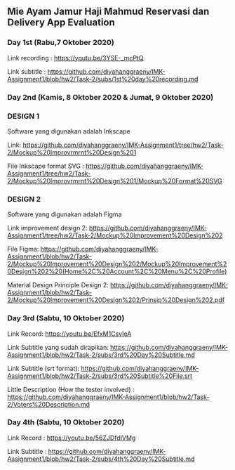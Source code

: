 ## Mie Ayam Jamur Haji Mahmud Reservasi dan Delivery App Evaluation

### Day 1st (Rabu,7 Oktober 2020)
Link recording : https://youtu.be/3YSE-_mcPtQ

Link subtitle : https://github.com/diyahanggraeny/IMK-Assignment1/blob/hw2/Task-2/subs/1st%20day%20recording.md


### Day 2nd (Kamis, 8 Oktober 2020 & Jumat, 9 Oktober 2020)
<h3> DESIGN 1 </h3>

Software yang digunakan adalah Inkscape

Link: https://github.com/diyahanggraeny/IMK-Assignment1/tree/hw2/Task-2/Mockup%20Improvrmrnt%20Design%201

File Inkscape format SVG : https://github.com/diyahanggraeny/IMK-Assignment1/tree/hw2/Task-2/Mockup%20Improvrmrnt%20Design%201/Mockup%20Format%20SVG

<h3> DESIGN 2 </h3>

Software yang digunakan adalah Figma

Link improvement design 2: https://github.com/diyahanggraeny/IMK-Assignment1/tree/hw2/Task-2/Mockup%20Improvement%20Design%202

File Figma: https://github.com/diyahanggraeny/IMK-Assignment1/blob/hw2/Task-2/Mockup%20Improvement%20Design%202/Mockup%20Improvement%20Design%202%20(Home%2C%20Account%2C%20Menu%2C%20Profile)

Material Design Principle Design 2: https://github.com/diyahanggraeny/IMK-Assignment1/blob/hw2/Task-2/Mockup%20Improvement%20Design%202/Prinsip%20Design%202.pdf

### Day 3rd (Sabtu, 10 Oktober 2020)

Link Record: https://youtu.be/EfxM1CsvIeA

Link Subtitle yang sudah dirapikan: https://github.com/diyahanggraeny/IMK-Assignment1/blob/hw2/Task-2/subs/3rd%20Day%20Subtitle.md

Link Subtitle (srt format): https://github.com/diyahanggraeny/IMK-Assignment1/blob/hw2/Task-2/subs/3rd%20Subtitle%20File.srt

Little Description (How the tester involved) : https://github.com/diyahanggraeny/IMK-Assignment1/blob/hw2/Task-2/Voters%20Description.md

### Day 4th (Sabtu, 10 Oktober 2020)

Link Record : https://youtu.be/56ZJDfdIVMg

Link Subtitle : https://github.com/diyahanggraeny/IMK-Assignment1/blob/hw2/Task-2/subs/4th%20Day%20Subtitle.md

